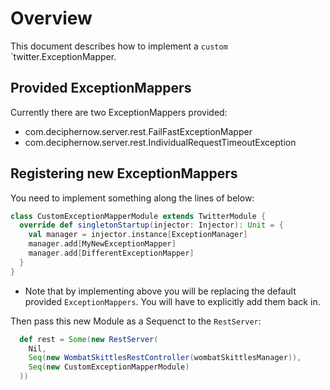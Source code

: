 # Overview
This document describes how to implement a `custom` `twitter.ExceptionMapper.

## Provided ExceptionMappers
Currently there are two ExceptionMappers provided:

- com.deciphernow.server.rest.FailFastExceptionMapper
- com.deciphernow.server.rest.IndividualRequestTimeoutException

## Registering new ExceptionMappers

You need to implement something along the lines of below:

```scala
class CustomExceptionMapperModule extends TwitterModule {
  override def singletonStartup(injector: Injector): Unit = {
    val manager = injector.instance[ExceptionManager]
    manager.add[MyNewExceptionMapper]
    manager.add[DifferentExceptionMapper]
  }
}
```

* Note that by implementing above you will be replacing the default provided `ExceptionMappers`. You will have to explicitly add them back in.


Then pass this new Module as a Sequenct to the `RestServer`:

```scala
  def rest = Some(new RestServer(
    Nil,
    Seq(new WombatSkittlesRestController(wombatSkittlesManager)),
    Seq(new CustomExceptionMapperModule)
  ))
```